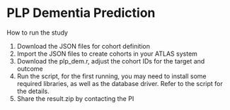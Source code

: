 # PLP Dementia Prediction

How to run the study
1. Download the JSON files for cohort definition
2. Import the JSON files to create cohorts in your ATLAS system
3. Download the plp_dem.r, adjust the cohort IDs for the target and outcome
4. Run the script, for the first running, you may need to install some required libraries, as well as the database driver. Refer to the script for the details.
5. Share the result.zip by contacting the PI 
